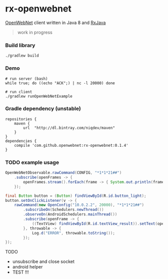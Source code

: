 # rx-openwebnet

[OpenWebNet](http://www.myopen-legrandgroup.com/resources/own_protocol/default.aspx)
client written in Java 8 and [RxJava](https://github.com/ReactiveX/RxJava)

> work in progress

### Build library
```
./gradlew build
```

### Demo
```
# run server (bash)
while true; do ((echo "ACK";) | nc -l 20000) done

# run client
./gradlew runOpenWebNetExample
```

### Gradle dependency (unstable)
```
repositories {
    maven {
        url  "http://dl.bintray.com/niqdev/maven"
    }
}
dependencies {
    compile 'com.github.openwebnet:rx-openwebnet:0.1.4'
}
```

### TODO example usage
```java
OpenWebNetObservable.rawCommand(CONFIG, "*1*1*21##")
    .subscribe(openFrames -> {
        openFrames.stream().forEach(frame -> { System.out.println(frame); });
    });

final Button button = (Button) findViewById(R.id.button_light);
button.setOnClickListener(v -> {
    rawCommand(new OpenConfig("10.0.2.2", 20000), "*1*1*21##")
        .subscribeOn(Schedulers.newThread())
        .observeOn(AndroidSchedulers.mainThread())
        .subscribe(openFrame -> {
            ((TextView) findViewById(R.id.textView_result)).setText(openFrame.val());
        }, throwable -> {
            Log.d("ERROR", throwable.toString());
        });
});
```

TODO
* unsubscribe and close socket
* android helper
* TEST !!!